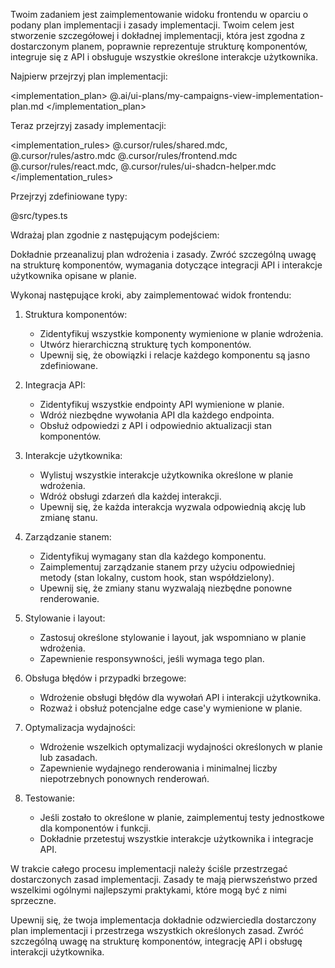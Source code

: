 Twoim zadaniem jest zaimplementowanie widoku frontendu w oparciu o podany plan implementacji i zasady implementacji. Twoim celem jest stworzenie szczegółowej i dokładnej implementacji, która jest zgodna z dostarczonym planem, poprawnie reprezentuje strukturę komponentów, integruje się z API i obsługuje wszystkie określone interakcje użytkownika.

Najpierw przejrzyj plan implementacji:

<implementation_plan>
@.ai/ui-plans/my-campaigns-view-implementation-plan.md
</implementation_plan>

Teraz przejrzyj zasady implementacji:

<implementation_rules>
@.cursor/rules/shared.mdc, @.cursor/rules/astro.mdc @.cursor/rules/frontend.mdc @.cursor/rules/react.mdc, @.cursor/rules/ui-shadcn-helper.mdc
</implementation_rules>

Przejrzyj zdefiniowane typy:

<types>
@src/types.ts
</types>

Wdrażaj plan zgodnie z następującym podejściem:

Dokładnie przeanalizuj plan wdrożenia i zasady. Zwróć szczególną uwagę na strukturę komponentów, wymagania dotyczące integracji API i interakcje użytkownika opisane w planie.

Wykonaj następujące kroki, aby zaimplementować widok frontendu:

1. Struktura komponentów:
   - Zidentyfikuj wszystkie komponenty wymienione w planie wdrożenia.
   - Utwórz hierarchiczną strukturę tych komponentów.
   - Upewnij się, że obowiązki i relacje każdego komponentu są jasno zdefiniowane.

2. Integracja API:
   - Zidentyfikuj wszystkie endpointy API wymienione w planie.
   - Wdróż niezbędne wywołania API dla każdego endpointa.
   - Obsłuż odpowiedzi z API i odpowiednio aktualizacji stan komponentów.

3. Interakcje użytkownika:
   - Wylistuj wszystkie interakcje użytkownika określone w planie wdrożenia.
   - Wdróż obsługi zdarzeń dla każdej interakcji.
   - Upewnij się, że każda interakcja wyzwala odpowiednią akcję lub zmianę stanu.

4. Zarządzanie stanem:
   - Zidentyfikuj wymagany stan dla każdego komponentu.
   - Zaimplementuj zarządzanie stanem przy użyciu odpowiedniej metody (stan lokalny, custom hook, stan współdzielony).
   - Upewnij się, że zmiany stanu wyzwalają niezbędne ponowne renderowanie.

5. Stylowanie i layout:
   - Zastosuj określone stylowanie i layout, jak wspomniano w planie wdrożenia.
   - Zapewnienie responsywności, jeśli wymaga tego plan.

6. Obsługa błędów i przypadki brzegowe:
   - Wdrożenie obsługi błędów dla wywołań API i interakcji użytkownika.
   - Rozważ i obsłuż potencjalne edge case'y wymienione w planie.

7. Optymalizacja wydajności:
   - Wdrożenie wszelkich optymalizacji wydajności określonych w planie lub zasadach.
   - Zapewnienie wydajnego renderowania i minimalnej liczby niepotrzebnych ponownych renderowań.

8. Testowanie:
   - Jeśli zostało to określone w planie, zaimplementuj testy jednostkowe dla komponentów i funkcji.
   - Dokładnie przetestuj wszystkie interakcje użytkownika i integracje API.

W trakcie całego procesu implementacji należy ściśle przestrzegać dostarczonych zasad implementacji. Zasady te mają pierwszeństwo przed wszelkimi ogólnymi najlepszymi praktykami, które mogą być z nimi sprzeczne.

Upewnij się, że twoja implementacja dokładnie odzwierciedla dostarczony plan implementacji i przestrzega wszystkich określonych zasad. Zwróć szczególną uwagę na strukturę komponentów, integrację API i obsługę interakcji użytkownika.
